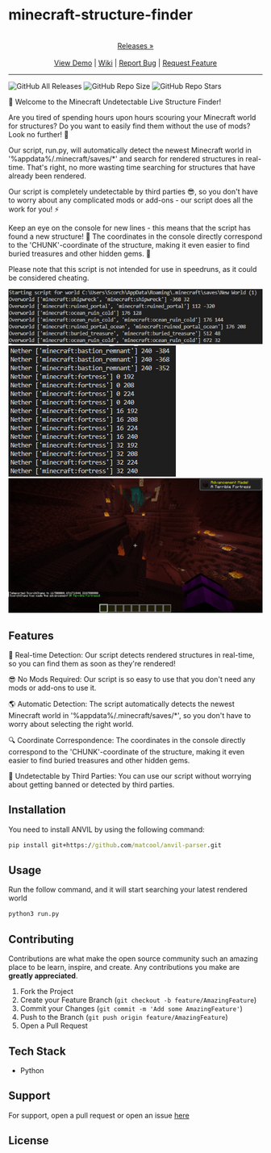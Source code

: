 
# minecraft-structure-finder

<p align="center">
  <p align="center">
    <br />
    <a href="https://github.com/ScorchChamp/minecraft-structure-finder/releases/">Releases &#187;</a>
    <br />
    <br />
    <a href="https://github.com/ScorchChamp/minecraft-structure-finder">View Demo</a> |
    <a href="https://github.com/ScorchChamp/minecraft-structure-finder/wiki">Wiki</a> |
    <a href="https://github.com/ScorchChamp/minecraft-structure-finder/issues">Report Bug</a> |
    <a href="https://github.com/ScorchChamp/minecraft-structure-finder/issues">Request Feature</a>
  </p>
</p>


-------------
![GitHub All Releases](https://img.shields.io/github/downloads/ScorchChamp/minecraft-structure-finder/total?style=for-the-badge)
![GitHub Repo Size](https://img.shields.io/github/repo-size/ScorchChamp/minecraft-structure-finder?style=for-the-badge)
![GitHub Repo Stars](https://img.shields.io/github/stars/ScorchChamp/minecraft-structure-finder?style=for-the-badge)

👋 Welcome to the Minecraft Undetectable Live Structure Finder!

Are you tired of spending hours upon hours scouring your Minecraft world for structures? Do you want to easily find them without the use of mods? Look no further! 🎉

Our script, run.py, will automatically detect the newest Minecraft world in '%appdata%/.minecraft/saves/\*' and search for rendered structures in real-time. That's right, no more wasting time searching for structures that have already been rendered.

Our script is completely undetectable by third parties 😎, so you don't have to worry about any complicated mods or add-ons - our script does all the work for you! ⚡️

Keep an eye on the console for new lines - this means that the script has found a new structure! 🤩 The coordinates in the console directly correspond to the 'CHUNK'-coordinate of the structure, making it even easier to find buried treasures and other hidden gems. 🚀

Please note that this script is not intended for use in speedruns, as it could be considered cheating. 

<img src="./image1.PNG">
<img src="./image2.PNG">
<img src="./image3.PNG">

## Features

🚀 Real-time Detection: Our script detects rendered structures in real-time, so you can find them as soon as they're rendered!

😎 No Mods Required: Our script is so easy to use that you don't need any mods or add-ons to use it.

🌎 Automatic Detection: The script automatically detects the newest Minecraft world in '%appdata%/.minecraft/saves/*', so you don't have to worry about selecting the right world.

🔍 Coordinate Correspondence: The coordinates in the console directly correspond to the 'CHUNK'-coordinate of the structure, making it even easier to find buried treasures and other hidden gems.

👻 Undetectable by Third Parties: You can use our script without worrying about getting banned or detected by third parties.

## Installation

You need to install ANVIL by using the following command:
```cmd
pip install git+https://github.com/matcool/anvil-parser.git
```

## Usage

Run the follow command, and it will start searching your latest rendered world

```cmd
python3 run.py
```

## Contributing

Contributions are what make the open source community such an amazing place to be learn, inspire, and create. Any contributions you make are **greatly appreciated**.

1. Fork the Project
2. Create your Feature Branch (`git checkout -b feature/AmazingFeature`)
3. Commit your Changes (`git commit -m 'Add some AmazingFeature'`)
4. Push to the Branch (`git push origin feature/AmazingFeature`)
5. Open a Pull Request


## Tech Stack

 - Python

## Support

For support, open a pull request or open an issue [here](https://github.com/ScorchChamp/minecraft-structure-finder/issues/new)

## License



<!--This file was generated via https://github.com/ScorchChamp/README.md-generator Credits to: ScorchChamp-->
        

